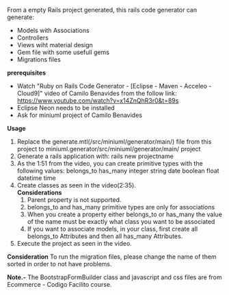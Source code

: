 
From a empty Rails project generated, this rails code generator can generate:
  * Models with Associations
  * Controllers
  * Views wiht material design
  * Gem file with some usefull gems
  * Migrations files

**prerequisites**
* Watch "Ruby on Rails Code Generator - [Eclipse - Maven - Acceleo - Cloud9]" video of Camilo Benavides from the follow link:
  https://www.youtube.com/watch?v=x14ZnQhR3r0&t=89s
* Eclipse Neon needs to be installed
* Ask for miniuml project of Camilo Benavides

**Usage**
1.  Replace the generate.mtl(/src/miniuml/generator/main/) file from this project to miniuml.generator/src/miniuml/generator/main/ project
2.  Generate a rails application with:
      rails new projectname
3.  As the 1:51 from the video, you can create primitive types with the following values:
      belongs_to
      has_many
      integer
      string
      date
      boolean
      float
      datetime
      time
4.  Create classes as seen in the video(2:35).       
    **Considerations**
    1.  Parent property is not supported. 
    2.  belongs_to and has_many primitive types are only for associations
    3.  When you create a property either belongs_to or has_many the value of the name must be exactly what class you want to be associated
    4.  If you want to associate models, in your class, first create all belongs_to Attributes and then all has_many Attributes.
 5.  Execute the project as seen in the video.
 
**Consideration**
 To run the migration files, please change the name of them sorted in order to not have problems.
 
 **Note.-**
 The BootstrapFormBuilder class and javascript and css files are from Ecommerce - Codigo Facilito course.
 
      

